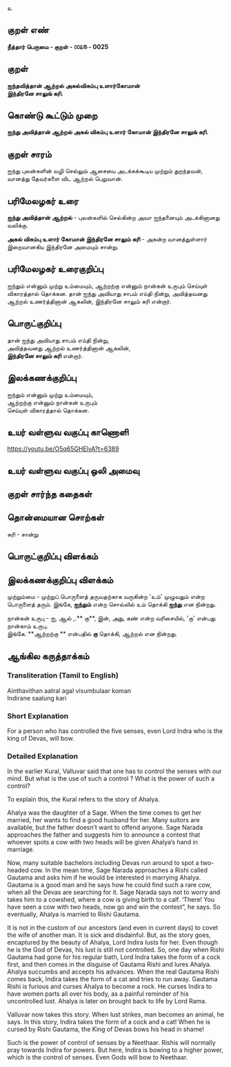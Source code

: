 உ

## குறள் எண் 

**நீத்தார் பெருமை - குறள் - ௦௦௨௫ - 0025** 

## குறள் 

**ஐந்தவித்தான் ஆற்றல் அகல்விசும்பு உளார்கோமான்  
இந்திரனே சாலுங் கரி.**

## கொண்டு கூட்டும் முறை

**ஐந்து அவித்தான் ஆற்றல் அகல் விசும்பு உளார் கோமான் இந்திரனே சாலுங் கரி.** 

## குறள் சாரம் 

ஐந்து புலன்களின் வழி செல்லும் ஆசையை அடக்கக்கூடிய முற்றும் துறந்தவன்,  
வானத்து தேவர்களை விட ஆற்றல் பெறுவான்.  

## பரிமேலழகர் உரை

**ஐந்து அவித்தான் ஆற்றல்** - புலன்களில் செல்கின்ற அவா ஐந்தனையும் அடக்கினானது வலிக்கு.  

**அகல் விசும்பு உளார் கோமான் இந்திரனே சாலும் கரி** - அகன்ற வானத்துள்ளார் இறைவானகிய இந்திரனே அமையும் சான்று.	

## பரிமேலழகர் உரைகுறிப்பு   

ஐந்தும் என்னும் முற்று உம்மையும், ஆற்றற்கு என்னும் நான்கன் உருபும் செய்யுள் விகாரத்தால் தொக்கன. 
தான் ஐந்து அவியாது சாபம் எய்தி நின்று, அவித்தவனது ஆற்றல் உணர்த்தினான் ஆகலின், இந்திரனே சாலும் கரி என்றார்.  

## பொருட்குறிப்பு 

தான் ஐந்து அவியாது சாபம் எய்தி நின்று,  
அவித்தவனது ஆற்றல் உணர்த்தினான் ஆகலின்,  
**இந்திரனே சாலும் கரி** என்றார்.  

## இலக்கணக்குறிப்பு  

ஐந்தும் என்னும் முற்று உம்மையும்,  
ஆற்றற்கு என்னும் நான்கன் உருபும்  
செய்யுள் விகாரத்தால் தொக்கன.   

## உயர் வள்ளுவ வகுப்பு காணொளி

https://youtu.be/O5q65GHElvA?t=6389  

## உயர் வள்ளுவ வகுப்பு ஒலி அமைவு 

 
## குறள் சார்ந்த கதைகள் 


## தொன்மையான சொற்கள்

கரி - சான்று 

## பொருட்குறிப்பு விளக்கம்


## இலக்கணக்குறிப்பு விளக்கம்  

முற்றும்மை - முற்றுப் பொருளைத் தருவதற்காக வருகின்ற 'உம்' 
முழுவதும் என்ற பொருளைத் தரும். இங்கே, **ஐந்தும்** என்ற சொல்லில் உம் தொக்கி **ஐந்து** என நின்றது.

நான்கன் உருபு - ஐ, ஆல் ,.** கு**, இன், அது, கண் என்ற வரிசையில், 'கு' என்பது நான்காம் உருபு.  
இங்கே. **ஆற்றற்கு ** என்பதில் **கு** தொக்கி, ஆற்றல் என நின்றது.



## ஆங்கில கருத்தாக்கம் 
### Transliteration (Tamil to English)   
Ainthavithan aatral agal visumbulaar koman  
Indirane saalung kari  

### Short Explanation
For a person who has controlled the five senses, even Lord Indra who is the king of Devas, will bow.  

### Detailed Explanation 
In the earlier Kural, Valluvar said that one has to control the senses with our mind. But what is the use of such a control ? What is the power of such a control?   

To explain this, the Kural refers to the story of Ahalya.   

Ahalya was the daughter of a Sage. When the time comes to get her married, her wants to find a good husband for her. Many suitors are available, but the father doesn’t want to offend anyone. Sage Narada approaches the father and suggests him to announce a contest that whoever spots a cow with two heads will be given Ahalya’s hand in marriage.   

Now, many suitable bachelors including Devas run around to spot a two-headed cow. In the mean time, Sage Narada approaches a Rishi called Gautama and asks him if he would be interested in marrying Ahalya. Gautama is a good man and he says how he could find such a rare cow, when all the Devas are searching for it. Sage Narada says not to worry and takes him to a cowshed, where a cow is giving birth to a calf. ‘There! You have seen a cow with two heads, now go and win the contest”, he says. So eventually, Ahalya is married to Rishi Gautama.  

It is not in the custom of our ancestors (and even in current days) to covet the wife of another man. It is sick and disdainful. But, as the story goes, encaptured by the beauty of Ahalya, Lord Indira lusts for her. Even though he is the God of Devas, his lust is still not controlled. So, one day when Rishi Gautama had gone for his regular bath, Lord Indra takes the form of a cock first, and then comes in the disguise of Gautama Rishi and lures Ahalya. Ahalya succumbs and accepts his advances. When the real Gautama Rishi comes back, Indira takes the form of a cat and tries to run away. Gautama Rishi is furious and curses Ahalya to become a rock. He curses Indira to have women parts all over his body, as a painful reminder of his uncontrolled lust. Ahalya is later on brought back to life by Lord Rama.  

Valluvar  now takes this story. When lust strikes, man becomes an animal, he says. In this story, Indira takes the form of a cock and a cat! When he is cursed by Rishi Gautama, the King of Devas bows his head in shame!   

Such is the power of control of senses by a Neethaar. Rishis will normally pray towards Indira for powers. But here, Indira is bowing to a higher power, which is the control of senses. Even Gods will bow to Neethaar.

